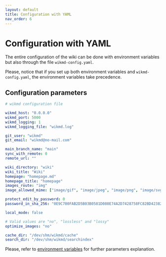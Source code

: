 ```yaml
---
layout: default
title: Configuration with YAML
nav_order: 6
---
```

# Configuration with YAML

The entire configuration of the wiki can be done with environment variables but also through the file 
`wikmd-config.yaml`.

Please, notice that if you set up both environment variables and `wikmd-config.yaml`, the environment variables take 
precedence.

## Configuration parameters

```yaml
# wikmd configuration file

wikmd_host: "0.0.0.0"
wikmd_port: 5000
wikmd_logging: 1
wikmd_logging_file: "wikmd.log"

git_user: "wikmd"
git_email: "wikmd@no-mail.com"

main_branch_name: "main"
sync_with_remote: 0
remote_url: ""

wiki_directory: "wiki"
wiki_title: "Wiki"
homepage: "homepage.md"
homepage_title: "homepage"
images_route: "img"
image_allowed_mime: ["image/gif", "image/jpeg", "image/png", "image/svg+xml", "image/webp"]

protect_edit_by_password: 0
password_in_sha_256: "0E9C700FAB2D5B03B0581D080E74A2D7428758FC82BD423824C6C11D6A7F155E" #ps: wikmd

local_mode: false

# Valid values are "no", "lossless" and "lossy"
optimize_images: "no"

cache_dir: "/dev/shm/wikmd/cache"
search_dir: "/dev/shm/wikmd/searchindex"
```

Please, refer to [environment variables](environment%20variables.md) for further parameters explanation.